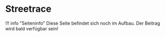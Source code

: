 # Streetrace

!!! info "Seiteninfo" 
      Diese Seite befindet sich noch im Aufbau. Der Beitrag wird bald verfügbar sein!
